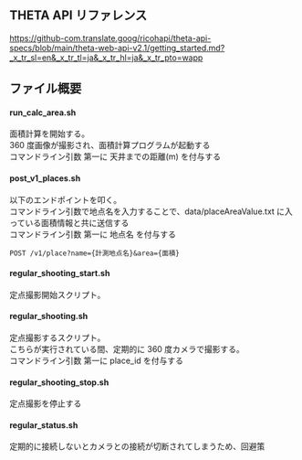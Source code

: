 ## THETA API リファレンス

https://github-com.translate.goog/ricohapi/theta-api-specs/blob/main/theta-web-api-v2.1/getting_started.md?_x_tr_sl=en&_x_tr_tl=ja&_x_tr_hl=ja&_x_tr_pto=wapp

## ファイル概要

#### run_calc_area.sh

面積計算を開始する。  
360 度画像が撮影され、面積計算プログラムが起動する  
コマンドライン引数 第一に 天井までの距離(m) を付与する

#### post_v1_places.sh

以下のエンドポイントを叩く。  
コマンドライン引数で地点名を入力することで、data/placeAreaValue.txt に入っている面積情報と共に送信する  
コマンドライン引数 第一に 地点名 を付与する

```
POST /v1/place?name={計測地点名}&area={面積}
```

#### regular_shooting_start.sh

定点撮影開始スクリプト。

#### regular_shooting.sh

定点撮影するスクリプト。  
こちらが実行されている間、定期的に 360 度カメラで撮影する。  
コマンドライン引数 第一に place_id を付与する

#### regular_shooting_stop.sh

定点撮影を停止する

#### regular_status.sh

定期的に接続しないとカメラとの接続が切断されてしまうため、回避策
